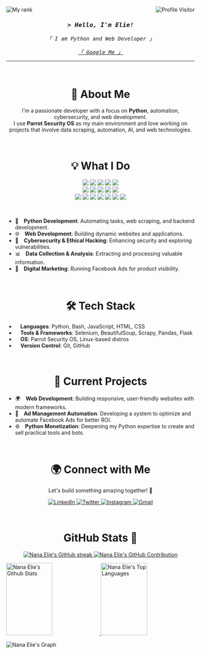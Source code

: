 #

<p>
  <a href="#">
    <img align="right" src="https://komarev.com/ghpvc/?username=nanaelie&label=Visitors&color=0e75b6&style=flat" alt="Profile Visitor" />
  </a>

  <a href="#">
    <img align="left" src="https://user-badge.committers.top/burkina_faso_public/nanaelie.svg" alt="My rank" />
  </a>
</p>

<br />

<i>
  <h3 align="center">
    <samp>&gt; Hello, I'm <b>Elie!</b></samp>
  </h3>

  <p align="center">
    <samp>
      「 I am Python and Web Developer 」<br/><br/>
      <a href="https://www.google.com/search?q=nanaelie">「 Google Me 」</a>
    </samp>
  </p>
</i>

---

<br />

<h1 align="center">
  🚀 About Me
</h1>

<p align="center">
  I'm a passionate developer with a focus on <b>Python</b>, automation, cybersecurity, and web development.<br />I use <b>Parrot Security OS</b> as my main environment and love working on projects that involve data scraping, automation, AI, and web technologies.
</p>

<br />

<h1 align="center">
  💡 What I Do
</h1>

<p align="center">
  <img src="https://img.shields.io/badge/Python-3776AB?logo=python&logoColor=white&style=for-the-badge" />
  <img src="https://img.shields.io/badge/JavaScript-F7DF1E?logo=javascript&logoColor=black&style=for-the-badge" />
  <img src="https://img.shields.io/badge/TypeScript-3178C6?logo=typescript&logoColor=white&style=for-the-badge" />
  <img src="https://img.shields.io/badge/C-00599C?logo=c&logoColor=white&style=for-the-badge" />
  <img src="https://img.shields.io/badge/C++-00599C?logo=c%2B%2B&logoColor=white&style=for-the-badge" />
  <br />
  <img src="https://img.shields.io/badge/HTML5-E34F26?logo=html5&logoColor=white&style=for-the-badge" />
  <img src="https://img.shields.io/badge/CSS3-1572B6?logo=css3&logoColor=white&style=for-the-badge" />
  <img src="https://img.shields.io/badge/react-20232A?logo=react&logoColor=61DAFB&style=for-the-badge" />
  <img src="https://img.shields.io/badge/Node.js-339933?logo=nodedotjs&logoColor=white&style=for-the-badge" />
  <img src="https://img.shields.io/badge/PostgreSQL-4169E1?logo=postgresql&logoColor=white&style=for-the-badge" />
  <br />
  <img src="https://img.shields.io/badge/SQLite-003B57?logo=sqlite&logoColor=white&style=for-the-badge" />
  <img src="https://img.shields.io/badge/Git-F05032?logo=git&logoColor=white&style=for-the-badge" />
  <img src="https://img.shields.io/badge/GitHub-181717?logo=github&logoColor=white&style=for-the-badge" />
  <img src="https://img.shields.io/badge/Docker-2496ED?logo=docker&logoColor=white&style=for-the-badge" />
  <img src="https://img.shields.io/badge/Railway-000000?logo=railway&logoColor=white&style=for-the-badge" />
  <img src="https://img.shields.io/badge/PyPI-3775A9?logo=pypi&logoColor=white&style=for-the-badge" />
  <img src="https://img.shields.io/badge/Wokwi-27AE60?logo=arduino&logoColor=white&style=for-the-badge" />
</p>

<br />

- 🐍&emsp;**Python Development**: Automating tasks, web scraping, and backend development.
- 🌐&emsp;**Web Development**: Building dynamic websites and applications.
- 🔐&emsp;**Cybersecurity & Ethical Hacking**: Enhancing security and exploring vulnerabilities.
- 📊&emsp;**Data Collection & Analysis**: Extracting and processing valuable information.
- 📢&emsp;**Digital Marketing**: Running Facebook Ads for product visibility.

<br />

<h1 align="center">
  🛠️ Tech Stack
</h1>

- &emsp;**Languages**: Python, Bash, JavaScript, HTML, CSS
- &emsp;**Tools & Frameworks**: Selenium, BeautifulSoup, Scrapy, Pandas, Flask
- &emsp;**OS**: Parrot Security OS, Linux-based distros
- &emsp;**Version Control**: Git, GitHub

<br />

<h1 align="center">
  📌 Current Projects
</h1>

- 🌍&emsp;**Web Development**: Building responsive, user-friendly websites with modern frameworks.  
- 📢&emsp;**Ad Management Automation**: Developing a system to optimize and automate Facebook Ads for better ROI.  
- ⚙️&emsp;**Python Monetization**: Deepening my Python expertise to create and sell practical tools and bots.

<br />

<h1 align="center">
  🌍 Connect with Me
</h1>

<p align="center">Let's build something amazing together! 🚀</p>

<p align="center">
  <a href="https://www.linkedin.com/in/nanaelie" target="_blank" >
    <img src="https://img.shields.io/badge/LinkedIn-3775A9?logo=linkedin&logoColor=white&style=for-the-badge" alt="LinkedIn" />
  </a>
  <a href="https://twitter.com/@nae_devp" target="_blank" >
    <img src="https://img.shields.io/badge/Twitter-000?logo=x&logoColor=white&style=for-the-badge" alt="Twitter" />
  </a>
  <a href="https://instagram.com/nanaelie.nae" target="_blank" >
    <img src="https://img.shields.io/badge/Instagram-orange?logo=instagram&logoColor=white&style=for-the-badge" alt="Instagram" />
  </a>
  <a href="mailto:nae.devp@gmail.com" target="_blank" >
    <img src="https://img.shields.io/badge/Mail_Me-green?logo=Gmail&logoColor=white&style=for-the-badge" alt="Gmail" />
  </a>
</p>

<br />

<h1 align="center">
  GitHub Stats 🌱
</h1>

<p align="center">
  <a href="#">
    <img src="https://github-readme-streak-stats.herokuapp.com/?user=nanaelie&theme=radical&border=7F3FBF&background=0D1117" alt="Nana Elie's GitHub streak"/>
  </a>
  <a href="#">
    <img src="https://github-profile-summary-cards.vercel.app/api/cards/profile-details?username=nanaelie&theme=radical" alt="Nana Elie's GitHub Contribution"/>
  </a>
</p>

<a>
    <a href="#">
      <img alt="Nana Elie's Github Stats" src="https://denvercoder1-github-readme-stats.vercel.app/api?username=nanaelie&show_icons=true&count_private=true&theme=react&border_color=7F3FBF&bg_color=0D1117&title_color=F85D7F&icon_color=F8D866" height="192px" width="49.5%"/>
    </a>
    <a href="#">
      <img alt="Nana Elie's Top Languages" src="https://denvercoder1-github-readme-stats.vercel.app/api/top-langs/?username=nanaelie&langs_count=8&layout=compact&theme=react&border_color=7F3FBF&bg_color=0D1117&title_color=F85D7F&icon_color=F8D866" height="192px" width="49.5%"/>
    </a>
</a>

![Nana Elie's Graph](https://github-readme-activity-graph.vercel.app/graph?username=nanaelie&custom_title=Nana%20Elie's%20GitHub%20Activity%20Graph&bg_color=0D1117&color=7F3FBF&line=7F3FBF&point=7F3FBF&area_color=FFFFFF&title_color=FFFFFF&area=true)
